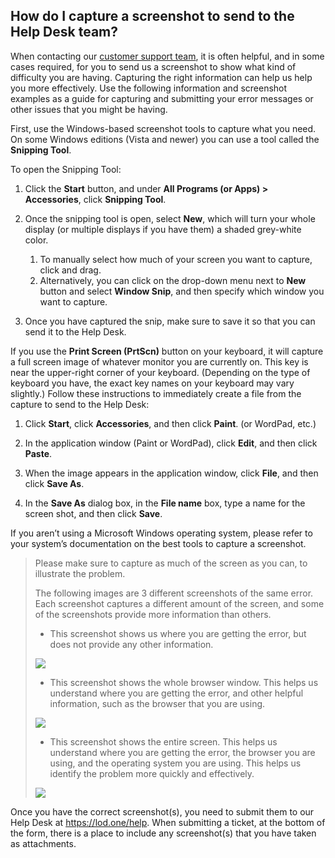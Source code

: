 ## How do I capture a screenshot to send to the Help Desk team?

When contacting our [customer support team](https://skillable.com/customer-support/), it is often helpful, and in some cases required, for you to send us a screenshot to show what kind of difficulty you are having. Capturing the right information can help us help you more effectively. Use the following information and screenshot examples as a guide for capturing and submitting your error messages or other issues that you might be having.

First, use the Windows-based screenshot tools to capture what you need. On some Windows editions (Vista and newer) you can use a tool called the **Snipping Tool**.

To open the Snipping Tool:

1. Click the **Start** button, and under **All Programs (or Apps) > Accessories**, click **Snipping Tool**. 

1. Once the snipping tool is open, select **New**, which will turn your whole display (or multiple displays if you have them) a shaded grey-white color. 
     1. To manually select how much of your screen you want to capture, click and drag.  
     1. Alternatively, you can click on the drop-down menu next to **New** button and select **Window Snip**, and then specify which window you want to capture. 
1. Once you have captured the snip, make sure to save it so that you can send it to the Help Desk.

If you use the **Print Screen (PrtScn)** button on your keyboard, it will capture a full screen image of whatever monitor you are currently on. This key is near the upper-right corner of your keyboard. (Depending on the type of keyboard you have, the exact key names on your keyboard may vary slightly.) Follow these instructions to immediately create a file from the capture to send to the Help Desk:

1. Click **Start**, click **Accessories**, and then click **Paint**. (or WordPad, etc.)

1. In the application window (Paint or WordPad), click **Edit**, and then click **Paste**.

1. When the image appears in the application window, click **File**, and then click **Save As**.

1. In the **Save As** dialog box, in the **File name** box, type a name for the screen shot, and then click **Save**.

If you aren’t using a Microsoft Windows operating system, please refer to your system’s documentation on the best tools to capture a screenshot.

> Please make sure to capture as much of the screen as you can, to illustrate the problem.
>
>The following images are 3 different screenshots of the same error. Each screenshot captures a different amount of the screen, and some of the screenshots provide more information than others. 
>
> - This screenshot shows us where you are getting the error, but does not provide any other information. 
>
>![](../images/username-password-incorrect.png)
>
> - This screenshot shows the whole browser window. This helps us understand where you are getting the error, and other helpful information, such as the browser that you are using. 
>
>![](../imgages/whole-browser-screenshot.png)
>
> - This screenshot shows the entire screen. This helps us understand where you are getting the error, the browser you are using, and the operating system you are using. This helps us identify the problem more quickly and effectively. 
>
>![](../imgages/full-screen-screenshot.png)

Once you have the correct screenshot(s), you need to submit them to our Help Desk at https://lod.one/help. When submitting a ticket, at the bottom of the form, there is a place to include any screenshot(s) that you have taken as attachments.
